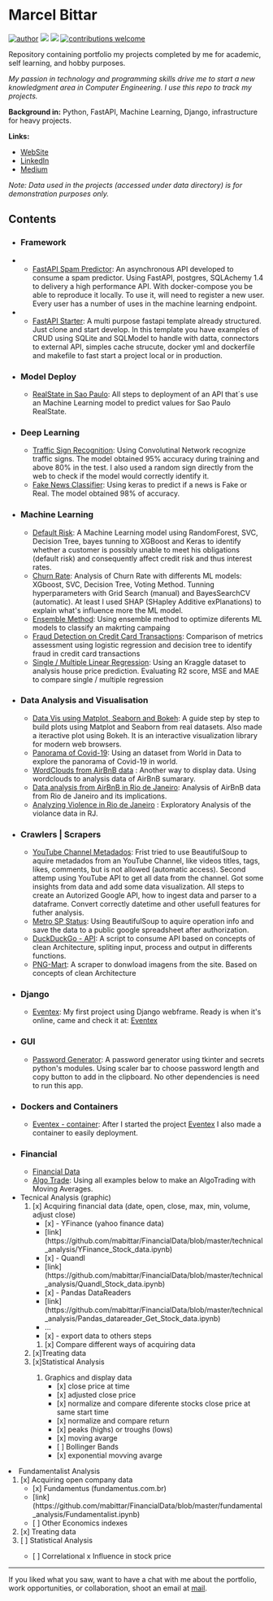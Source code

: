 # Marcel Bittar

[![author](https://img.shields.io/badge/Author-MarcelBittar-blue)](https://www.linkedin.com/in/marcelbittar/) [![](https://img.shields.io/badge/python-3.8.6+-blue.svg)](https://www.python.org/downloads/release/python-386/)  [![](https://img.shields.io/github/languages/top/mabittar/Portfolio)](https://mabittar.github.io/)  [![contributions welcome](https://img.shields.io/badge/contributions-welcome-brightgreen.svg?style=flat)](https://github.com/mabittar/Portfolio/issues)



Repository containing portfolio my projects completed by me for academic, self learning, and hobby purposes. 

*My passion in technology and programming skills drive me to start a new knowledgment area in Computer Engineering. I use this repo to track my projects.*





**Background in:** Python, FastAPI, Machine Learning, Django, infrastructure for heavy projects.

**Links:**
* [WebSite](https://mabittar.github.io/)
* [LinkedIn](https://www.linkedin.com/in/marcelbittar/?locale=en_US)
* [Medium](https://medium.com/@marcelmartinsbittar)


_Note: Data used in the projects (accessed under data directory) is for demonstration purposes only._

## Contents

- ### Framework
- * [FastAPI Spam Predictor](https://github.com/mabittar/spam_ml):  An asynchronous API developed to consume a spam predictor. Using FastAPI, postgres, SQLAchemy 1.4 to delivery a high performance API. With docker-compose you be able to reproduce it locally. To use it, will need to register a new user. Every user has a number of uses in the machine learning endpoint.
 
- * [FastAPI Starter](https://github.com/mabittar/fast): A multi purpose fastapi template already structured. Just clone and start develop. In this template you have examples of CRUD using SQLite and SQLModel to handle with datta, connectors to external API, simples cache strucute, docker yml and dockerfile and makefile to fast start a project local or in production.

- ### Model Deploy
  * [RealState in Sao Paulo](https://github.com/mabittar/imovsp): All steps to deployment of an API that´s use an Machine Learning model to predict values for Sao Paulo RealState.
  
- ### Deep Learning
   * [Traffic Sign Recognition](https://github.com/mabittar/Portfolio/blob/master/Reconhecendo_Sinais_Tr%C3%A2nsito.ipynb): Using Convolutinal Network recognize traffic signs. The model obtained 95% accuracy during training and above 80% in the test. I also used a random sign directly from the web to check if the model would correctly identify it.
   * [Fake News Classifier](https://github.com/mabittar/Portfolio/blob/master/Classificador_FakeNews.ipynb): Using keras to predict if a news is Fake or Real. The model obtained 98% of accuracy.

- ### Machine Learning
    * [Default Risk](https://github.com/mabittar/Portfolio/blob/master/Risco_Inadimpl%C3%AAncia.ipynb): A Machine Learning model using RandomForest, SVC, Decision Tree, bayes tunning to XGBoost and Keras to identify whether a customer is possibly unable to meet his obligations (default risk) and consequently affect credit risk and thus interest rates.
    * [Churn Rate](https://github.com/mabittar/Portfolio/blob/master/Churn_Predict.ipynb): Analysis of Churn Rate with differents ML models: XGboost, SVC, Decision Tree, Voting Method. Tunning hyperparameters with Grid Search (manual) and BayesSearchCV (automatic). At least I used SHAP (SHapley Additive exPlanations) to explain what's influence more the ML model.
    * [Ensemble Method](https://github.com/mabittar/Portfolio/blob/master/ML11_Ensemble.ipynb): Using ensemble method to optimize diferents ML models to classify an makrting campaing
    * [Fraud Detection on Credit Card Transactions](https://github.com/mabittar/Portfolio/blob/master/Detec%C3%A7%C3%A3o_de_Fraude_em_CC.ipynb): Comparison of metrics assessment using logistic regression and decision tree to identify fraud in credit card transactions
    * [Single / Multiple Linear Regression](https://github.com/mabittar/Portfolio/blob/master/ML2_Regressao_Linear.ipynb): Using an Kraggle dataset to analysis house price prediction. Evaluating R2 score, MSE and MAE to compare single / multiple regression

- ### Data Analysis and Visualisation
   * [Data Vis using Matplot, Seaborn and Bokeh](https://github.com/mabittar/Portfolio/blob/master/Visualiza%C3%A7%C3%B5es_de_Dados.ipynb): A guide step by step to build plots using Matplot and Seaborn from real datasets. Also made a iteractive plot using Bokeh. It is an interactive visualization library for modern web browsers.
   * [Panorama of Covid-19](https://github.com/mabittar/Portfolio/blob/master/Panorama_do_COVID_19_no_Mundo.ipynb): Using an dataset from World in Data to explore the panorama of Covid-19 in world.
   * [WordClouds from AirBnB data](https://github.com/mabittar/Portfolio/blob/master/Wordcloud.ipynb) : Another way to display data. Using wordclouds to analysis data of AirBnB sumarary.
   * [Data analysis from AirBnB in Rio de Janeiro](https://github.com/mabittar/Portfolio/blob/master/Analise_de_Dados_dispon%C3%ADvel_no_Airbnb.ipynb): Analysis of AirBnB data from Rio de Janeiro and its implications.
   * [Analyzing Violence in Rio de Janeiro](https://github.com/mabittar/Portfolio/blob/master/Analisando_a_Viol%C3%AAncia_no_Rio_de_Janeiro.ipynb) : Exploratory Analysis of the violance data in RJ.

- ### Crawlers | Scrapers
   * [YouTube Channel Metadados](https://github.com/mabittar/Portfolio/blob/master/YouTube_Scaper.ipynb): Frist tried to use BeautifulSoup to aquire metadados from an YouTube Channel, like videos titles, tags, likes, comments, but is not allowed (automatic access). Second attemp using YouTube API to get all data from the channel. Got some insights from data and add some data visualization. All steps to create an Autorized Google API, how to ingest data and parser to a dataframe. Convert correctly datetime and other usefull features for futher analysis.
   * [Metro SP Status](https://github.com/mabittar/Portfolio/blob/master/MetroSP_crawler.ipynb): Using BeautifulSoup to aquire operation info and save the data to a public google spreadsheet after authorization.
   * [DuckDuckGo - API](https://github.com/mabittar/Portfolio/blob/master/DuckDuckGoAPI.py): A script to consume API based on concepts of clean Architecture, spliting input, process and output in differents functions.
   * [PNG-Mart](https://github.com/mabittar/Portfolio/blob/master/PNGMart_Scraper.ipynb): A scraper to donwload imagens from the site. Based on concepts of clean Architecture
   
- ### Django
  * [Eventex](https://github.com/mabittar/eventex/tree/master): My first project using Django webframe. Ready is when it's online, came and check it at: [Eventex](https://eventex-mmb.herokuapp.com/)

- ### GUI
  * [Password Generator](https://github.com/mabittar/pass_gen): A password generator using tkinter and secrets python's modules. Using scaler bar to choose password length and copy button to add in the clipboard. No other dependencies is need to run this app.
   
- ### Dockers and Containers
  * [Eventex - container](https://github.com/mabittar/wttd_docker): After I started the project [Eventex](https://github.com/mabittar/eventex/tree/master) I also made a container to easily deployment.
 
 
 
- ### Financial
  * [Financial Data](https://github.com/mabittar/FinancialData)
   * [Algo Trade](https://github.com/mabittar/Portfolio/blob/master/Stock_Technical_Analysis.ipynb): Using all examples below to make an AlgoTrading with Moving Averages.
  <li>Tecnical Analysis (graphic)
       <ol>
       <li>[x] Acquiring financial data (date, open, close, max, min, volume, adjust close)
                     <ul>                    
                     <li>[x] - YFinance (yahoo finance data)</li>
                      <li>[link](https://github.com/mabittar/FinancialData/blob/master/technical_analysis/YFinance_Stock_data.ipynb)</li>
                     <li>[x] - Quandl</li>
                      <li>[link](https://github.com/mabittar/FinancialData/blob/master/technical_analysis/Quandl_Stock_data.ipynb)</li>
                     <li>[x] - Pandas DataReaders</li>
                      <li>[link](https://github.com/mabittar/FinancialData/blob/master/technical_analysis/Pandas_datareader_Get_Stock_data.ipynb)</li>
                     <li>...</li>
                     <li>[x] - export data to others steps</li>
                     </ul>
              <ol>
              <li>[x] Compare different ways of acquiring data</li> 
              </ol>
       </li>
       <li>[x]Treating data</li> 
       <li>[x]Statistical Analysis </li> 
              <ol>
              <li>Graphics and display data
                     <ul>
                     <li>[x] close price at time</li>
                            <li>[x] adjusted close price</li>
                            <li>[x] normalize and compare diferente stocks close price at same start time</li>
                            <li>[x] normalize and compare return</li>
                            <li>[x] peaks (highs) or troughs (lows)
                            <li>[x] moving avarge</li>
                            <li>[ ] Bollinger Bands</li>
                            <li>[x] exponential movving avarge </li>
                     </ul>
              </li>      
              </ol>
      </ol>
<li>Fundamentalist Analysis
       <ol>
       <li>[x] Acquiring open company data
              <ul>
                     <li>[x] Fundamentus (fundamentus.com.br)</li> 
                     <li>[link](https://github.com/mabittar/FinancialData/blob/master/fundamental_analysis/Fundamentalist.ipynb)</li>
                     <li>[ ] Other Economics indexes</li>
              </ul>
       </li>
       <li>[x] Treating data</li>
       <li>[ ] Statistical Analysis</li>
              <ul>
              <li>[ ] Correlational x Influence in stock price</li>
              </ul>
      </ol>
</li>
</ol>

---

If you liked what you saw, want to have a chat with me about the portfolio, work opportunities, or collaboration, shoot an email at [mail](ma_bittar@yahoo.com.br). 
